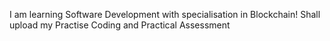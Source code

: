 I am learning Software Development with specialisation in Blockchain!
Shall upload my Practise Coding and Practical Assessment
